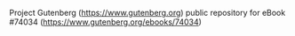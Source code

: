 Project Gutenberg (https://www.gutenberg.org) public repository for
eBook #74034 (https://www.gutenberg.org/ebooks/74034)
